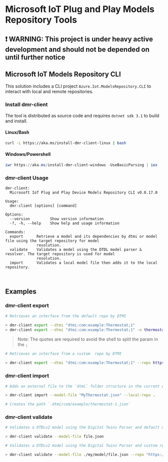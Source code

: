 
# Microsoft IoT Plug and Play Models Repository Tools

## :exclamation: WARNING: This project is under heavy active development and should not be depended on until further notice

## Microsoft IoT Models Repository CLI

This solution includes a CLI project `Azure.Iot.ModelsRepository.CLI` to interact with local and remote repositories. 

### Install dmr-client

The tool is distributed as source code and requires `dotnet sdk 3.1` to build and install.

#### Linux/Bash

```bash
curl -L https://aka.ms/install-dmr-client-linux | bash
```

#### Windows/Powershell

```powershell
iwr https://aka.ms/install-dmr-client-windows -UseBasicParsing | iex
```

### dmr-client Usage

```text
dmr-client:
  Microsoft IoT Plug and Play Device Models Repository CLI v0.0.17.0

Usage:
  dmr-client [options] [command]

Options:
  --version         Show version information
  -?, -h, --help    Show help and usage information

Commands:
  export      Retrieve a model and its dependencies by dtmi or model file using the target repository for model
              resolution.
  validate    Validates a model using the DTDL model parser & resolver. The target repository is used for model
              resolution.
  import      Validates a local model file then adds it to the local repository.

  
```

## Examples

### dmr-client export

```bash
# Retrieves an interface from the default repo by DTMI

> dmr-client export --dtmi "dtmi:com:example:Thermostat;1"
> dmr-client export --dtmi "dtmi:com:example:Thermostat;1" -o thermostat.json
```

>Note: The quotes are required to avoid the shell to split the param in the `;`

```bash
# Retrieves an interface from a custom  repo by DTMI

> dmr-client export --dtmi "dtmi:com:example:Thermostat;1" --repo https://raw.githubusercontent.com/Azure/iot-plugandplay-models/main
```

### dmr-client import

```bash
# Adds an external file to the `dtmi` folder structure in the current working directory

> dmr-client import --model-file "MyThermostat.json" --local-repo .

# Creates the path `.dtmi/com/example/thermostat-1.json`
```

### dmr-client validate

```bash
# Validates a DTDLv2 model using the Digital Twins Parser and default model repository for resolution.

> dmr-client validate --model-file file.json
```

```bash
# Validates a DTDLv2 model using the Digital Twins Parser and custom repository endpoint for resolution.

> dmr-client validate --model-file ./my/model/file.json --repo "https://mycustom.domain"
```
